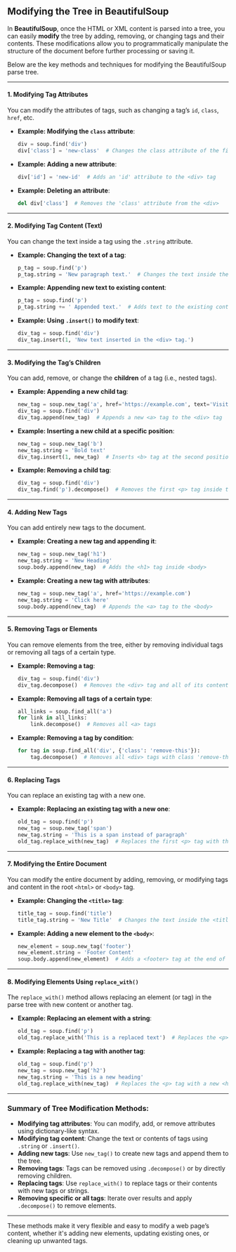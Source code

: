 ## **Modifying the Tree in BeautifulSoup**

In **BeautifulSoup**, once the HTML or XML content is parsed into a tree, you can easily **modify** the tree by adding, removing, or changing tags and their contents. These modifications allow you to programmatically manipulate the structure of the document before further processing or saving it.

Below are the key methods and techniques for modifying the BeautifulSoup parse tree.

---

#### **1. Modifying Tag Attributes**

You can modify the attributes of tags, such as changing a tag’s `id`, `class`, `href`, etc.

* **Example: Modifying the `class` attribute**:

  ```python
  div = soup.find('div')
  div['class'] = 'new-class'  # Changes the class attribute of the first <div>
  ```

* **Example: Adding a new attribute**:

  ```python
  div['id'] = 'new-id'  # Adds an 'id' attribute to the <div> tag
  ```

* **Example: Deleting an attribute**:

  ```python
  del div['class']  # Removes the 'class' attribute from the <div>
  ```

---

#### **2. Modifying Tag Content (Text)**

You can change the text inside a tag using the `.string` attribute.

* **Example: Changing the text of a tag**:

  ```python
  p_tag = soup.find('p')
  p_tag.string = 'New paragraph text.'  # Changes the text inside the <p> tag
  ```

* **Example: Appending new text to existing content**:

  ```python
  p_tag = soup.find('p')
  p_tag.string += ' Appended text.'  # Adds text to the existing content inside the <p> tag
  ```

* **Example: Using `.insert()` to modify text**:

  ```python
  div_tag = soup.find('div')
  div_tag.insert(1, 'New text inserted in the <div> tag.')
  ```

---

#### **3. Modifying the Tag’s Children**

You can add, remove, or change the **children** of a tag (i.e., nested tags).

* **Example: Appending a new child tag**:

  ```python
  new_tag = soup.new_tag('a', href='https://example.com', text='Visit Example')
  div_tag = soup.find('div')
  div_tag.append(new_tag)  # Appends a new <a> tag to the <div> tag
  ```

* **Example: Inserting a new child at a specific position**:

  ```python
  new_tag = soup.new_tag('b')
  new_tag.string = 'Bold text'
  div_tag.insert(1, new_tag)  # Inserts <b> tag at the second position in the <div>
  ```

* **Example: Removing a child tag**:

  ```python
  div_tag = soup.find('div')
  div_tag.find('p').decompose()  # Removes the first <p> tag inside the <div>
  ```

---

#### **4. Adding New Tags**

You can add entirely new tags to the document.

* **Example: Creating a new tag and appending it**:

  ```python
  new_tag = soup.new_tag('h1')
  new_tag.string = 'New Heading'
  soup.body.append(new_tag)  # Adds the <h1> tag inside <body>
  ```

* **Example: Creating a new tag with attributes**:

  ```python
  new_tag = soup.new_tag('a', href='https://example.com')
  new_tag.string = 'Click here'
  soup.body.append(new_tag)  # Appends the <a> tag to the <body>
  ```

---

#### **5. Removing Tags or Elements**

You can remove elements from the tree, either by removing individual tags or removing all tags of a certain type.

* **Example: Removing a tag**:

  ```python
  div_tag = soup.find('div')
  div_tag.decompose()  # Removes the <div> tag and all of its content from the tree
  ```

* **Example: Removing all tags of a certain type**:

  ```python
  all_links = soup.find_all('a')
  for link in all_links:
      link.decompose()  # Removes all <a> tags
  ```

* **Example: Removing a tag by condition**:

  ```python
  for tag in soup.find_all('div', {'class': 'remove-this'}):
      tag.decompose()  # Removes all <div> tags with class 'remove-this'
  ```

---

#### **6. Replacing Tags**

You can replace an existing tag with a new one.

* **Example: Replacing an existing tag with a new one**:

  ```python
  old_tag = soup.find('p')
  new_tag = soup.new_tag('span')
  new_tag.string = 'This is a span instead of paragraph'
  old_tag.replace_with(new_tag)  # Replaces the first <p> tag with the new <span> tag
  ```

---

#### **7. Modifying the Entire Document**

You can modify the entire document by adding, removing, or modifying tags and content in the root `<html>` or `<body>` tag.

* **Example: Changing the `<title>` tag**:

  ```python
  title_tag = soup.find('title')
  title_tag.string = 'New Title'  # Changes the text inside the <title> tag
  ```

* **Example: Adding a new element to the `<body>`**:

  ```python
  new_element = soup.new_tag('footer')
  new_element.string = 'Footer Content'
  soup.body.append(new_element)  # Adds a <footer> tag at the end of the <body>
  ```

---

#### **8. Modifying Elements Using `replace_with()`**

The `replace_with()` method allows replacing an element (or tag) in the parse tree with new content or another tag.

* **Example: Replacing an element with a string**:

  ```python
  old_tag = soup.find('p')
  old_tag.replace_with('This is a replaced text')  # Replaces the <p> tag with text
  ```

* **Example: Replacing a tag with another tag**:

  ```python
  old_tag = soup.find('p')
  new_tag = soup.new_tag('h2')
  new_tag.string = 'This is a new heading'
  old_tag.replace_with(new_tag)  # Replaces the <p> tag with a new <h2> tag
  ```

---

### Summary of Tree Modification Methods:

* **Modifying tag attributes**: You can modify, add, or remove attributes using dictionary-like syntax.
* **Modifying tag content**: Change the text or contents of tags using `.string` or `.insert()`.
* **Adding new tags**: Use `new_tag()` to create new tags and append them to the tree.
* **Removing tags**: Tags can be removed using `.decompose()` or by directly removing children.
* **Replacing tags**: Use `replace_with()` to replace tags or their contents with new tags or strings.
* **Removing specific or all tags**: Iterate over results and apply `.decompose()` to remove elements.

---

These methods make it very flexible and easy to modify a web page’s content, whether it's adding new elements, updating existing ones, or cleaning up unwanted tags.

